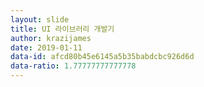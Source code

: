 ```yaml
---
layout: slide
title: UI 라이브러리 개발기
author: krazijames
date: 2019-01-11
data-id: afcd80b45e6145a5b35babdcbc926d6d
data-ratio: 1.77777777777778
---
```

